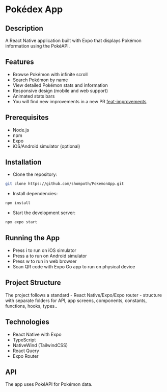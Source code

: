 # Pokédex App

## Description

A React Native application built with Expo that displays Pokémon information using the PokéAPI.

## Features

- Browse Pokémon with infinite scroll
- Search Pokémon by name
- View detailed Pokémon stats and information
- Responsive design (mobile and web support)
- Animated stats bars
- You will find new improvements in a new PR [feat-improvements](https://github.com/shompoth/PokemonApp/pull/1)

## Prerequisites

- Node.js
- npm
- Expo
- iOS/Android simulator (optional)

## Installation

- Clone the repository:
```sh
git clone https://github.com/shompoth/PokemonApp.git
```

- Install dependencies:
```sh
npm install
```

- Start the development server:
```sh
npx expo start
```

## Running the App
- Press i to run on iOS simulator
- Press a to run on Android simulator
- Press w to run in web browser
- Scan QR code with Expo Go app to run on physical device

## Project Structure
The project follows a standard - React Native/Expo/Expo router - structure with separate folders for API, app screens, components, constants, functions, hooks, types..

## Technologies
- React Native with Expo 
- TypeScript
- NativeWind (TailwindCSS)
- React Query
- Expo Router

## API
The app uses PokéAPI for Pokémon data.

